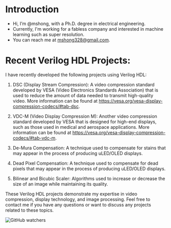 # Introduction
- Hi, I’m @mshong, with a Ph.D. degree in electrical engineering.
- Currently, I'm working for a fabless company and interested in machine learning such as super resolution.
- You can reach me at mshong328@gmail.com.
# Recent Verilog HDL Projects:
I have recently developed the following projects using Verilog HDL:

1. DSC (Display Stream Compression): A video compression standard developed by VESA (Video Electronics Standards Association) that is used to reduce the amount of data needed to transmit high-quality video. More information can be found at https://vesa.org/vesa-display-compression-codecs/#tab-dsc.

2. VDC-M (Video Display Compression M): Another video compression standard developed by VESA that is designed for high-end displays, such as those used in medical and aerospace applications. More information can be found at https://vesa.org/vesa-display-compression-codecs/#tab-vdc-m.

3. De-Mura Compensation: A technique used to compensate for stains that may appear in the process of producing uLED/OLED displays.

4. Dead Pixel Compensation: A technique used to compensate for dead pixels that may appear in the process of producing uLED/OLED displays.

5. Bilinear and Bicubic Scaler: Algorithms used to increase or decrease the size of an image while maintaining its quality.

These Verilog HDL projects demonstrate my expertise in video compression, display technology, and image processing. Feel free to contact me if you have any questions or want to discuss any projects related to these topics.

![GitHub watchers](https://img.shields.io/github/watchers/mshong/mshong?style=social)
